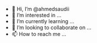 - 👋 Hi, I’m @ahmedsaudii
- 👀 I’m interested in ...
- 🌱 I’m currently learning ...
- 💞️ I’m looking to collaborate on ...
- 📫 How to reach me ...

<!---
ahmedsaudii/ahmedsaudii is a ✨ special ✨ repository because its `README.md` (this file) appears on your GitHub profile.
You can click the Preview link to take a look at your changes.
--->
